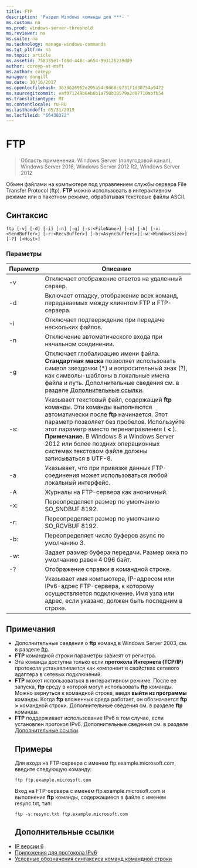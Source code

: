```yaml
---
title: FTP
description: 'Раздел Windows команды для ***- '
ms.custom: na
ms.prod: windows-server-threshold
ms.reviewer: na
ms.suite: na
ms.technology: manage-windows-commands
ms.tgt_pltfrm: na
ms.topic: article
ms.assetid: 758335e1-fd8d-448c-a654-993126239dd9
author: coreyp-at-msft
ms.author: coreyp
manager: dongill
ms.date: 10/16/2017
ms.openlocfilehash: 3639626962e295a54c9068c9731f1d30754a9472
ms.sourcegitcommit: eaf071249b6eb6b1a758b38579a2d87710abfb54
ms.translationtype: MT
ms.contentlocale: ru-RU
ms.lasthandoff: 05/31/2019
ms.locfileid: "66438372"
---
```

# <a name="ftp"></a>FTP

>Область применения. Windows Server (полугодовой канал), Windows Server 2016, Windows Server 2012 R2, Windows Server 2012

Обмен файлами на компьютере под управлением службы сервера File Transfer Protocol (ftp). **FTP** можно использовать в интерактивном режиме или в пакетном режиме, обрабатывая текстовые файлы ASCII. 
## <a name="syntax"></a>Синтаксис
```
ftp [-v] [-d] [-i] [-n] [-g] [-s:<FileName>] [-a] [-A] [-x:<SendBuffer>] [-r:<RecvBuffer>] [-b:<AsyncBuffers>][-w:<WindowsSize>]  [-?] [<Host>]
```
### <a name="parameters"></a>Параметры

|     Параметр     |                                                                                                                                                      Описание                                                                                                                                                      |
|-------------------|-----------------------------------------------------------------------------------------------------------------------------------------------------------------------------------------------------------------------------------------------------------------------------------------------------------------------|
|        -v         |                                                                                                                                    Отключает отображение ответов на удаленный сервер.                                                                                                                                     |
|        -d         |                                                                                                               Включает отладку, отображение всех команд, передаваемых между клиентом FTP и FTP-сервера.                                                                                                                |
|        -i         |                                                                                                                            Отключает подтверждение при передаче нескольких файлов.                                                                                                                             |
|        -n         |                                                                                                                                    Отключение автоматического входа при начальном соединении.                                                                                                                                     |
|        -g         |                                         Отключает глобализацию имени файла.  **Стандартная маска** позволяет использовать символ звездочки (\*) и вопросительный знак (?), как символы-шаблоны в локальные имена файла и путь. Дополнительные сведения см. в разделе [Дополнительные ссылки](ftp.md#BKMK_additionalRef).                                          |
|   -s:<FileName>   | Указывает текстовый файл, содержащий **ftp** команды. Эти команды выполняются автоматически после **ftp** начинается. Этот параметр позволяет без пробелов. Используйте этот параметр вместо перенаправления ( **<** ). **Примечание.** В Windows 8 и Windows Server 2012 или более поздних операционных системах текстовом файле должны записываться в UTF-8. |
|        -a         |                                                                                                                 Указывает, что при привязке данных FTP-соединения может использоваться любой локальный интерфейс.                                                                                                                  |
|        -A         |                                                                                                                                        Журналы на FTP-сервера как анонимный.                                                                                                                                         |
|  -x:<SendBuffer>  |                                                                                                                                     Переопределяет размер по умолчанию SO_SNDBUF 8192.                                                                                                                                     |
|  -r:<RecvBuffer>  |                                                                                                                                     Переопределяет размер по умолчанию SO_RCVBUF 8192.                                                                                                                                     |
| -b:<AsyncBuffers> |                                                                                                                                    Переопределяет число буферов async по умолчанию 3.                                                                                                                                     |
| -w:<WindowsSize>  |                                                                                                                   Задает размер буфера передачи. Размер окна по умолчанию равен 4 096 байт.                                                                                                                   |
|        -?         |                                                                                                                                         Отображение справки в командной строке.                                                                                                                                          |
|      <host>       |                                                                    Указывает имя компьютера, IP-адресом или IPv6-адрес FTP-сервера, к которому осуществляется подключение. Имя узла или адрес, если указано, должен быть последним в строке.                                                                    |

## <a name="remarks"></a>Примечания
- Дополнительные сведения о **ftp** команд в Windows Server 2003, см. в разделе [ftp](https://technet.microsoft.com/library/cc756013(v=ws.10).aspx).
- **FTP** командной строки параметры зависят от регистра.
- Эта команда доступна только если **протокола Интернета (TCP/IP)** протокола устанавливается как компонент в свойствах сетевого адаптера в сетевых подключений.
- **FTP** может использоваться в интерактивном режиме. После ее запуска, **ftp** среду в которой могут использовать **ftp** команды. Можно вернуться к командной строке, введя **выйти из программы** команды. Когда **ftp** вложенных среда работает, он обозначается **ftp >** командной строки. Дополнительные сведения см. в разделе **ftp** команды.
- **FTP** поддерживает использование IPv6 в том случае, если установлен протокол IPv6. Дополнительные сведения см. в разделе [Дополнительные ссылки](ftp.md#BKMK_additionalRef).
  ## <a name="BKMK_Examples"></a>Примеры
  Для входа на FTP-сервера с именем ftp.example.microsoft.com, введите следующую команду:
  ```
  ftp ftp.example.microsoft.com
  ```
  Вход на FTP-сервера с именем ftp.example.microsoft.com и выполнения **ftp** команды, содержащиеся в файле с именем resync.txt, тип:
  ```
  ftp -s:resync.txt ftp.example.microsoft.com
  ```
  ## <a name="BKMK_additionalRef"></a>Дополнительные ссылки
- [IP версии 6](https://technet.microsoft.com/library/cc738636(v=ws.10).aspx)
- [Приложения для протокола IPv6](https://technet.microsoft.com/library/cc782509(v=ws.10).aspx)
- [Условные обозначения синтаксиса команд командной строки](command-line-syntax-key.md)
